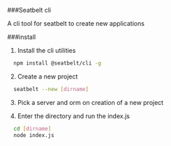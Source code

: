 ###Seatbelt cli

A cli tool for seatbelt to create new applications

###install

1) Install the cli utilities

```bash
  npm install @seatbelt/cli -g
```

2) Create a new project

```bash
  seatbelt --new [dirname]
```

3) Pick a server and orm on creation of a new project

4) Enter the directory and run the index.js

```bash
  cd [dirname]
  node index.js
```
